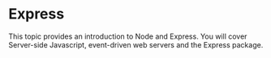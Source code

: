 # Express

This topic provides an introduction to Node and Express. You will cover Server-side Javascript, event-driven web servers and the Express package.